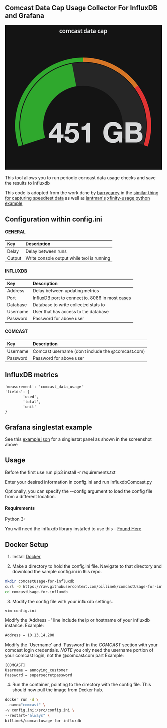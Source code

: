 **Comcast Data Cap Usage Collector For InfluxDB and Grafana**
------------------------------

![Screenshot](images/comcast_grafana_example.png)

This tool allows you to run periodic comcast data usage checks and save the results to Influxdb

This code is adopted from the work done by [barrycarey](https://github.com/barrycarey) in the [similar thing for capturing speedtest data](https://github.com/barrycarey/Speedtest-for-InfluxDB-and-Grafana) as well as [jantman's](https://github.com/jantman) [xfinity-usage python example](https://github.com/jantman/xfinity-usage)

## Configuration within config.ini

#### GENERAL
|Key            |Description                                                                                                         |
|:--------------|:-------------------------------------------------------------------------------------------------------------------|
|Delay          |Delay between runs                                                                                                  |
|Output         |Write console output while tool is running                                                                          |
#### INFLUXDB
|Key            |Description                                                                                                         |
|:--------------|:-------------------------------------------------------------------------------------------------------------------|
|Address        |Delay between updating metrics                                                                                      |
|Port           |InfluxDB port to connect to.  8086 in most cases                                                                    |
|Database       |Database to write collected stats to                                                                                |
|Username       |User that has access to the database                                                                                |
|Password       |Password for above user                                                                                             |
#### COMCAST
|Key            |Description                                                                                                         |
|:--------------|:-------------------------------------------------------------------------------------------------------------------|
|Username       |Comcast username (don't include the @comcast.com)                                                                   |
|Password       |Password for above user  


## InfluxDB metrics
```
'measurement': 'comcast_data_usage',
'fields': {
		'used',
		'total',
		'unit'
}
```

## Grafana singlestat example
See this [example json](example.json) for a singlestat panel as shown in the screenshot above

## Usage

Before the first use run pip3 install -r requirements.txt

Enter your desired information in config.ini and run InfluxdbComcast.py

Optionally, you can specify the --config argument to load the config file from a different location.  


#### Requirements

Python 3+

You will need the influxdb library installed to use this - [Found Here](https://github.com/influxdata/influxdb-python)

## Docker Setup

1. Install [Docker](https://www.docker.com/)

2. Make a directory to hold the config.ini file. Navigate to that directory and download the sample config.ini in this repo.
```bash
mkdir comcastUsage-for-influxdb
curl -O https://raw.githubusercontent.com/billimek/comcastUsage-for-influxdb/blob/master/config.ini comcastUsage-for-influxdb/config.ini
cd comcastUsage-for-influxdb
```

3. Modify the config file with your influxdb settings.
```bash
vim config.ini
```
Modify the 'Address =' line include the ip or hostname of your influxdb instance.
Example:
```bash
Address = 10.13.14.200
```

Modify the 'Username' and 'Password' in the _COMCAST_ section with your comcast login credentials.  *NOTE* you only need the username portion of your comcast login, not the @comcast.com part
Example:
```
[COMCAST]
Username = annoying_customer
Password = supersecretpassword
```

4. Run the container, pointing to the directory with the config file. This should now pull the image from Docker hub.
```bash
docker run -d \
--name="comcast" \
-v config.ini:/src/config.ini \
--restart="always" \
billimek/comcastusage-for-influxdb
```
